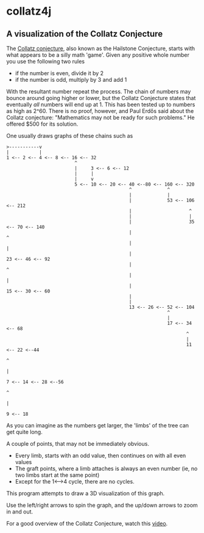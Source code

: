 # collatz4j
## A visualization of the Collatz Conjecture

The [Collatz conjecture](https://en.wikipedia.org/wiki/Collatz_conjecture), also known as the Hailstone Conjecture, starts with what appears to be a silly math 'game'. 
Given any positive whole number you use the following two rules

* if the number is even, divide it by 2
* if the number is odd, multiply by 3 and add 1

With the resultant number repeat the process. The chain of numbers may bounce around going higher or lower, but the Collatz Conjecture states that
eventually *all* numbers will end up at 1. This has been tested up to numbers as high as 2^60. There is no proof, however, and Paul Erdős said about the Collatz conjecture: "Mathematics may not be ready for such problems." He offered $500 for its solution.

One usually draws graphs of these chains such as


    >-----------v
    |           |
    1 <-- 2 <-- 4 <-- 8 <-- 16 <-- 32
                             ^
                             |     3 <-- 6 <-- 12
                             |     |
                             |     v                          
                             5 <-- 10 <-- 20 <-- 40 <--80 <-- 160 <-- 320
                                                 ^             ^
                                                 |             |
                                                 |             53 <-- 106 <-- 212
                                                 |                     ^
                                                 |                     |
                                                 |                     35 <-- 70 <-- 140
                                                 |                            ^
                                                 |                            |
                                                 |                            23 <-- 46 <-- 92
                                                 |                                   ^
                                                 |                                   |
                                                 |                                   15 <-- 30 <-- 60
                                                 |
                                                 |
                                                 13 <-- 26 <-- 52 <-- 104
                                                               ^
                                                               |
                                                               17 <-- 34 <-- 68
                                                                      ^
                                                                      |
                                                                      11 <-- 22 <--44
                                                                             ^
                                                                             |
                                                                             7 <-- 14 <-- 28 <--56
                                                                                          ^
                                                                                          |
                                                                                          9 <-- 18


                         
As you can imagine as the numbers get larger, the 'limbs' of the tree can get quite long.

A couple of points, that may not be immediately obvious.
* Every limb, starts with an odd value, then continues on with all even values
* The graft points, where a limb attaches is always an even number (ie, no two limbs start at the same point)
* Except for the 1<-->4 cycle, there are no cycles.

This program attempts to draw a 3D visualization of this graph.

Use the left/right arrows to spin the graph, and the up/down arrows to zoom in and out.

For a good overview of the Collatz Conjecture, watch this [video](https://www.youtube.com/watch?v=5mFpVDpKX70).
